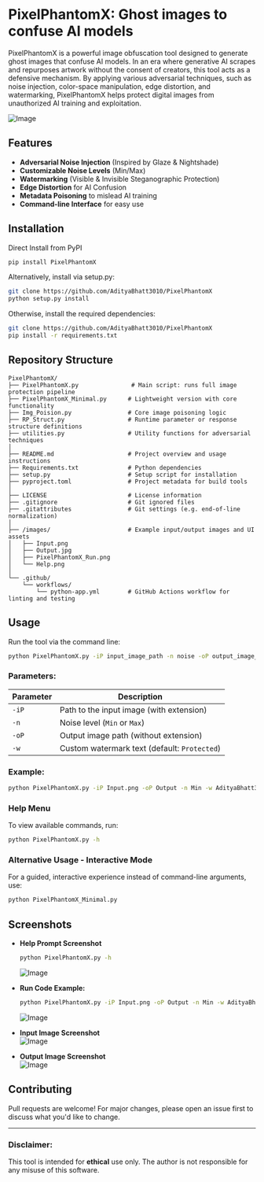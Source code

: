 # PixelPhantomX: Ghost images to confuse AI models

PixelPhantomX is a powerful image obfuscation tool designed to generate ghost images that confuse AI models. In an era where generative AI scrapes and repurposes artwork without the consent of creators, this tool acts as a defensive mechanism. By applying various adversarial techniques, such as noise injection, color-space manipulation, edge distortion, and watermarking, PixelPhantomX helps protect digital images from unauthorized AI training and exploitation.

![Image](https://github.com/user-attachments/assets/d94c29e8-b2ca-40c6-92d7-fc1b51f745a1) <br/>

## Features

- **Adversarial Noise Injection** (Inspired by Glaze & Nightshade)
- **Customizable Noise Levels** (Min/Max)
- **Watermarking** (Visible & Invisible Steganographic Protection)
- **Edge Distortion** for AI Confusion
- **Metadata Poisoning** to mislead AI training
- **Command-line Interface** for easy use

## Installation

Direct Install from PyPI

```sh
pip install PixelPhantomX
```

Alternatively, install via setup.py:

```sh
git clone https://github.com/AdityaBhatt3010/PixelPhantomX
python setup.py install
```

Otherwise, install the required dependencies:

```sh
git clone https://github.com/AdityaBhatt3010/PixelPhantomX
pip install -r requirements.txt
```

## Repository Structure

```
PixelPhantomX/
├── PixelPhantomX.py               # Main script: runs full image protection pipeline
├── PixelPhantomX_Minimal.py      # Lightweight version with core functionality
├── Img_Poision.py                # Core image poisoning logic
├── RP_Struct.py                  # Runtime parameter or response structure definitions
├── utilities.py                  # Utility functions for adversarial techniques
│
├── README.md                     # Project overview and usage instructions
├── Requirements.txt              # Python dependencies
├── setup.py                      # Setup script for installation
├── pyproject.toml                # Project metadata for build tools
│
├── LICENSE                       # License information
├── .gitignore                    # Git ignored files
├── .gitattributes                # Git settings (e.g. end-of-line normalization)
│
├── /images/                      # Example input/output images and UI assets
│   ├── Input.png
│   ├── Output.jpg
│   ├── PixelPhantomX_Run.png
│   └── Help.png
│
└── .github/
    └── workflows/
        └── python-app.yml        # GitHub Actions workflow for linting and testing
```

## Usage

Run the tool via the command line:

```sh
python PixelPhantomX.py -iP input_image_path -n noise -oP output_image_path -w watermark_text
```

### Parameters:

| Parameter | Description                                  |
| --------- | -------------------------------------------- |
| `-iP`     | Path to the input image (with extension)     |
| `-n`      | Noise level (`Min` or `Max`)                 |
| `-oP`     | Output image path (without extension)        |
| `-w`      | Custom watermark text (default: `Protected`) |

### Example:

```sh
python PixelPhantomX.py -iP Input.png -oP Output -n Min -w AdityaBhatt3010
```

### Help Menu

To view available commands, run:

```sh
python PixelPhantomX.py -h
```

### Alternative Usage - Interactive Mode

For a guided, interactive experience instead of command-line arguments, use:

```sh
python PixelPhantomX_Minimal.py
```

## Screenshots

- **Help Prompt Screenshot**
  ```sh
  python PixelPhantomX.py -h
  ```
  ![Image](https://github.com/user-attachments/assets/8548e5ff-8d03-4668-adfe-694826f4420f) <br/>


- **Run Code Example:**
  ```sh
  python PixelPhantomX.py -iP Input.png -oP Output -n Min -w AdityaBhatt3010
  ```
  ![Image](https://github.com/user-attachments/assets/5e2be7b1-f71a-4dbc-bab0-cc435611deb9) <br/>


- **Input Image Screenshot**
  <br/> ![Image](https://github.com/user-attachments/assets/f553dd8a-33dc-4db4-a4bb-f61362a6adb9) <br/>

- **Output Image Screenshot**
  <br/> ![Image](https://github.com/user-attachments/assets/98a3ee41-467d-41cf-998b-a58d50396a31) <br/>

## Contributing
Pull requests are welcome! For major changes, please open an issue first to discuss what you'd like to change.

---

### Disclaimer:
This tool is intended for **ethical** use only. The author is not responsible for any misuse of this software.

